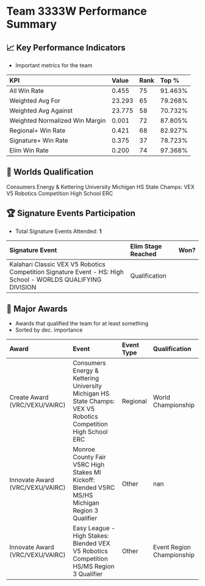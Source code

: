 # Team 3333W Performance Summary

## 📈 Key Performance Indicators
- Important metrics for the team

| KPI | Value | Rank | Top % |
|:---|:-----|:----|:-----|
| All Win Rate | 0.455 | 75 | 91.463% |
| Weighted Avg For | 23.293 | 65 | 79.268% |
| Weighted Avg Against | 23.775 | 58 | 70.732% |
| Weighted Normalized Win Margin | 0.001 | 72 | 87.805% |
| Regional+ Win Rate | 0.421 | 68 | 82.927% |
| Signature+ Win Rate | 0.375 | 37 | 78.723% |
| Elim Win Rate | 0.200 | 74 | 97.368% |


## 🎯 Worlds Qualification
Consumers Energy & Kettering University Michigan HS State Champs: VEX V5 Robotics Competition High School ERC

## 🏆 Signature Events Participation
- Total Signature Events Attended: **1**

| Signature Event | Elim Stage Reached | Won? |
|:----------------|:-------------------|:----|
| Kalahari Classic VEX V5 Robotics Competition Signature Event - HS: High School - WORLDS QUALIFYING DIVISION | Qualification |  |


## 🥇 Major Awards
- Awards that qualified the team for at least something
- Sorted by dec. importance

| Award | Event | Event Type | Qualification |
|:------|:------|:-----------|:--------------|
| Create Award (VRC/VEXU/VAIRC) | Consumers Energy & Kettering University Michigan HS State Champs: VEX V5 Robotics Competition High School ERC | Regional | World Championship |
| Innovate Award (VRC/VEXU/VAIRC) | Monroe County Fair V5RC High Stakes MI Kickoff: Blended V5RC MS/HS Michigan Region 3 Qualifier | Other | nan |
| Innovate Award (VRC/VEXU/VAIRC) | Easy League - High Stakes: Blended VEX V5 Robotics Competition HS/MS Region 3 Qualifier | Other | Event Region Championship |

